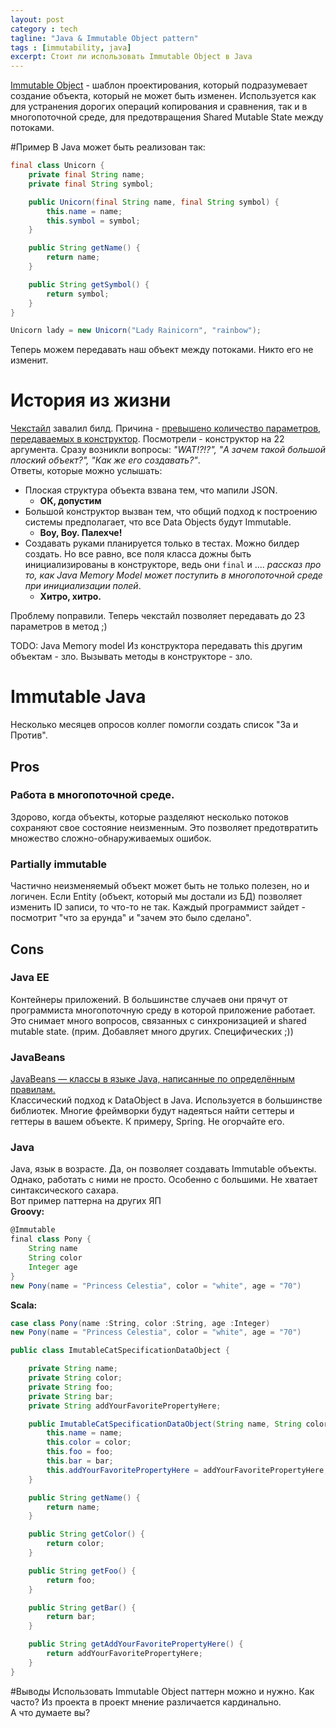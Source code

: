 ```yaml
---
layout: post
category : tech
tagline: "Java & Immutable Object pattern"
tags : [immutability, java]
excerpt: Стоит ли использовать Immutable Object в Java
---
```

[Immutable Object](https://en.wikipedia.org/wiki/Immutable_pattern) - шаблон проектирования, который подразумевает создание объекта, который не может быть изменен. Используется как для устранения дорогих операций копирования и сравнения, так и в многопоточной среде, для предотвращения Shared Mutable State между потоками.  

#Пример
В Java может быть реализован так:
```java
final class Unicorn {
	private final String name;
	private final String symbol;

	public Unicorn(final String name, final String symbol) {
		this.name = name;
		this.symbol = symbol;
	}

	public String getName() {
		return name;
	}

	public String getSymbol() {
		return symbol;
	}
}

Unicorn lady = new Unicorn("Lady Rainicorn", "rainbow");
```
Теперь можем передавать наш объект между потоками. Никто его не изменит.

# История из жизни
[Чекстайл](http://checkstyle.sourceforge.net) завалил билд. Причина - [превышено количество параметров, передаваемых в конструктор](http://checkstyle.sourceforge.net/config_sizes.html#ParameterNumber). Посмотрели - конструктор на 22 аргумента. Сразу возникли вопросы: *"WAT!?!?", "А зачем такой большой плоский объект?", "Как же его создавать?"*.  
Ответы, которые можно услышать:  
 - Плоская структура объекта взвана тем, что мапили JSON. 
    - **ОК, допустим**   
 - Большой конструктор вызван тем, что общий подход к построению системы предполагает, что все Data Objects будут Immutable. 
    - **Воу, Воу. Палехче!**  
 - Создавать руками планируется только в тестах. Можно билдер создать. Но все равно, все поля класса дожны быть инициализированы в конструкторе, ведь они `final` и .... *рассказ про то, как Java Memory Model может поступить в многопоточной среде при инициализации полей*. 
   - **Хитро, хитро.**

Проблему поправили. Теперь чекстайл позволяет передавать до 23 параметров в метод ;)

TODO: Java Memory model
Из конструктора передавать this другим объектам - зло. Вызывать методы в конструкторе - зло.

# Immutable Java
Несколько месяцев опросов коллег помогли создать список "За и Против". 
## Pros
### Работа в многопоточной среде. 
Здорово, когда объекты, которые разделяют несколько потоков сохраняют свое состояние неизменным. Это позволяет предотвратить множество сложно-обнаруживаемых ошибок.
### Partially immutable
Частично неизменяемый объект может быть не только полезен, но и логичен. Если Entity (объект, который мы достали из БД) позволяет изменить ID записи, то что-то не так. Каждый программист зайдет - посмотрит "что за ерунда" и "зачем это было сделано".
## Cons
### Java EE
Контейнеры приложений. В большинстве случаев они прячут от программиста многопоточную среду в которой приложение работает. Это снимает много вопросов, связанных с синхронизацией и shared mutable state. (прим. Добавляет много других. Специфических ;))
### JavaBeans
[JavaBeans — классы в языке Java, написанные по определённым правилам.](https://ru.wikipedia.org/wiki/JavaBeans)  
Классический подход к DataObject в Java. Используется в большинстве библиотек.
Многие фреймворки будут надеяться найти сеттеры и геттеры в вашем объекте. К примеру, Spring. Не огорчайте его.
### Java
Java, язык в возрасте. Да, он позволяет создавать Immutable объекты. Однако, работать с ними не просто. Особенно с большими. Не хватает синтаксического сахара.  
Вот пример паттерна на других ЯП  
**Groovy:**
```groovy
@Immutable
final class Pony {
	String name
	String color
	Integer age
}
new Pony(name = "Princess Celestia", color = "white", age = "70")
```
**Scala:**
```scala
case class Pony(name :String, color :String, age :Integer)
new Pony(name = "Princess Celestia", color = "white", age = "70")
```
```java
public class ImutableCatSpecificationDataObject {

    private String name;
    private String color;
    private String foo;
    private String bar;
    private String addYourFavoritePropertyHere;

    public ImutableCatSpecificationDataObject(String name, String color, String foo, String bar, String addYourFavoritePropertyHere) {
        this.name = name;
        this.color = color;
        this.foo = foo;
        this.bar = bar;
        this.addYourFavoritePropertyHere = addYourFavoritePropertyHere;
    }

    public String getName() {
        return name;
    }

    public String getColor() {
        return color;
    }

    public String getFoo() {
        return foo;
    }

    public String getBar() {
        return bar;
    }

    public String getAddYourFavoritePropertyHere() {
        return addYourFavoritePropertyHere;
    }
}
```

#Выводы
Использовать Immutable Object паттерн можно и нужно. Как часто? Из проекта в проект мнение различается кардинально.  
А что думаете вы?



